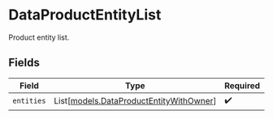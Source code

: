 # DataProductEntityList

Product entity list.


## Fields

| Field                                                                              | Type                                                                               | Required                                                                           | Description                                                                        |
| ---------------------------------------------------------------------------------- | ---------------------------------------------------------------------------------- | ---------------------------------------------------------------------------------- | ---------------------------------------------------------------------------------- |
| `entities`                                                                         | List[[models.DataProductEntityWithOwner](../models/dataproductentitywithowner.md)] | :heavy_check_mark:                                                                 | N/A                                                                                |